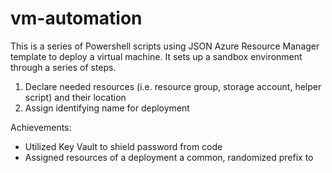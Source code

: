 # vm-automation

This is a series of Powershell scripts using JSON Azure Resource Manager template to deploy a virtual machine. 
It sets up a sandbox environment through a series of steps.

  1. Declare needed resources (i.e. resource group, storage account, helper script) and their location
  2. Assign identifying name for deployment

Achievements: 
  - Utilized Key Vault to shield password from code
  - Assigned resources of a deployment a common, randomized prefix to 
